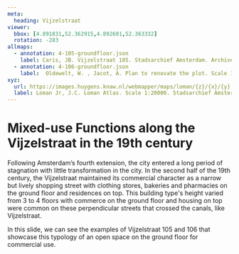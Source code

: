 ```yaml
---
meta:
  heading: Vijzelstraat
viewer:
  bbox: [4.891831,52.362915,4.892601,52.363332]
  rotation: -283
allmaps:
  - annotation: 4-105-groundfloor.json
    label: Caris, JB. Vijzelstraat 105. Stadsarchief Amsterdam. Archive of the Building and Housing Inspection Service- construction drawings. 1879
  - annotation: 4-106-groundfloor.json
    label:  Oldewelt, W. , Jacot, A. Plan to renovate the plot. Scale 1:100. Stadsarchief Amsterdam. Amsterdam City Archives Collection- construction drawings. 1865
xyz:
  url: https://images.huygens.knaw.nl/webmapper/maps/loman/{z}/{x}/{y}.jpeg
  label: Loman Jr, J.C. Loman Atlas. Scale 1:20000. Stadsarchief Amsterdam. 1876.
---
```

# Mixed-use Functions along the Vijzelstraat in the 19th century
Following Amsterdam’s fourth extension, the city entered a long period of stagnation with little transformation in the city. In the second half of the 19th century, the Vijzelstraat maintained its commercial character as a narrow but lively shopping street with clothing stores, bakeries and pharmacies on the ground floor and residences on top. This building type's height varied from 3 to 4 floors with commerce on the ground floor and housing on top were common on these perpendicular streets that crossed the canals, like Vijzelstraat.

In this slide, we can see the examples of Vijzelstraat 105 and 106 that showcase this typology of an open space on the ground floor for commercial use.

